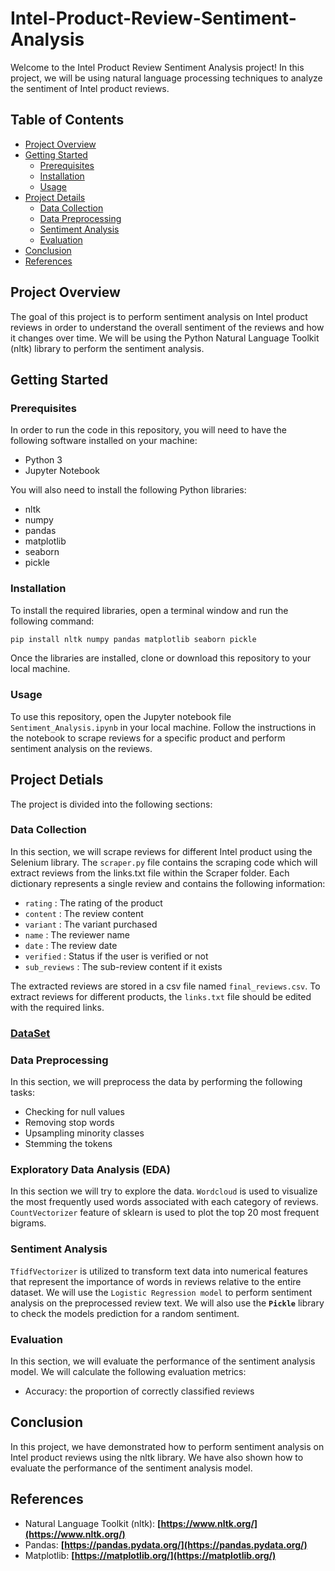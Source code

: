 # Intel-Product-Review-Sentiment-Analysis

Welcome to the Intel Product Review Sentiment Analysis project! In this project, we will be using natural language processing techniques to analyze the sentiment of Intel product reviews.

## Table of Contents
- [Project Overview](#project-overview)
- [Getting Started](#getting-started)
  - [Prerequisites](#prerequisites)
  - [Installation](#installation)
  - [Usage](#usage)
- [Project Details](#project-details)
  - [Data Collection](#data-collection)
  - [Data Preprocessing](#data-preprocessing)
  - [Sentiment Analysis](#sentiment-analysis)
  - [Evaluation](#evaluation)
- [Conclusion](#conclusion)
- [References](#references)

## Project Overview

The goal of this project is to perform sentiment analysis on Intel product reviews in order to understand the overall sentiment of the reviews and how it changes over time. We will be using the Python Natural Language Toolkit (nltk) library to perform the sentiment analysis.

## Getting Started

### Prerequisites

In order to run the code in this repository, you will need to have the following software installed on your machine:

- Python 3
- Jupyter Notebook

You will also need to install the following Python libraries:

- nltk
- numpy
- pandas
- matplotlib
- seaborn
- pickle

### Installation

To install the required libraries, open a terminal window and run the following command:

```bash
pip install nltk numpy pandas matplotlib seaborn pickle
```
Once the libraries are installed, clone or download this repository to your local machine.

### Usage
To use this repository, open the Jupyter notebook file `Sentiment_Analysis.ipynb` in your local machine. Follow the instructions in the notebook to scrape reviews for a specific product and perform sentiment analysis on the reviews.

## Project Detials
The project is divided into the following sections:

### Data Collection
In this section, we will scrape reviews for different Intel product using the Selenium library. The `scraper.py` file contains the scraping code which will extract reviews from the links.txt file within the Scraper folder. Each dictionary represents a single review and contains the following information:
- `rating` : The rating of the product
- `content` : The review content
- `variant` : The variant purchased
- `name` : The reviewer name
- `date` : The review date
- `verified` : Status if the user is verified or not
- `sub_reviews` : The sub-review content if it exists

The extracted reviews are stored in a csv file named `final_reviews.csv`. To extract reviews for different products, the `links.txt` file should be edited with the required links. 

### [DataSet](https://drive.google.com/file/d/10sEg2LtHh5xGTxMgjU8AcIahqBr-Ww6d/view?usp=sharing)

### Data Preprocessing
In this section, we will preprocess the data by performing the following tasks:
- Checking for null values
- Removing stop words
- Upsampling minority classes
- Stemming the tokens

### Exploratory Data Analysis (EDA)
In this section we will try to explore the data. `Wordcloud` is used to visualize the most frequently used words associated with each category of reviews. `CountVectorizer` feature of sklearn is used to plot the top 20 most frequent bigrams.

### Sentiment Analysis
`TfidfVectorizer` is utilized to transform text data into numerical features that represent the importance of words in reviews relative to the entire dataset. We will use the `Logistic Regression model` to perform sentiment analysis on the preprocessed review text. We will also use the **`Pickle`** library to check the models prediction for a random sentiment.

### Evaluation
In this section, we will evaluate the performance of the sentiment analysis model. We will calculate the following evaluation metrics:

- Accuracy: the proportion of correctly classified reviews

## Conclusion
In this project, we have demonstrated how to perform sentiment analysis on Intel product reviews using the nltk library. We have also shown how to evaluate the performance of the sentiment analysis model.

## References
- Natural Language Toolkit (nltk): **[https://www.nltk.org/](https://www.nltk.org/)**
- Pandas: **[https://pandas.pydata.org/](https://pandas.pydata.org/)**
- Matplotlib: **[https://matplotlib.org/](https://matplotlib.org/)**

